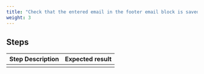 ```yaml
---
title: "Check that the entered email in the footer email block is saved"
weight: 3
---
```

## Steps
| Step Description | Expected result |
| ----- | ----- |
|  |  |
